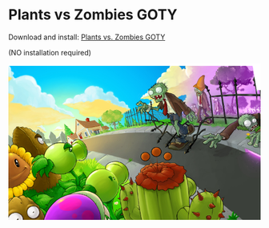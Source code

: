# Plants vs Zombies GOTY

Download and install: [Plants vs. Zombies GOTY](./Plants%20Vs%20Zombies%20Game%20of%20the%20Year%20Edition.zip)

(NO installation required)

![](introBackground.png)
